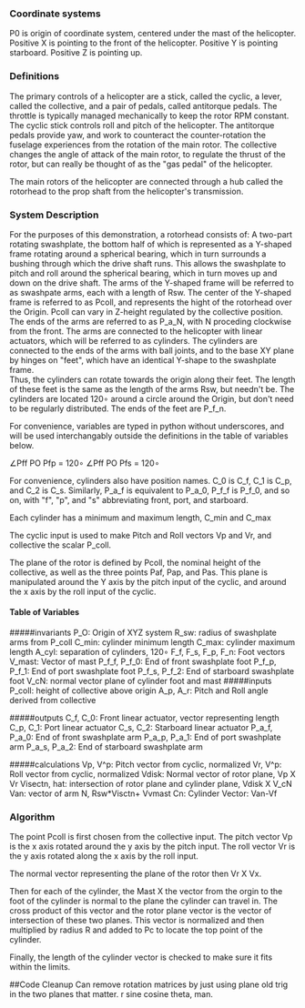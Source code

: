 ### Coordinate systems

P0 is origin of coordinate system, centered under the mast of the helicopter.
Positive X is pointing to the front of the helicopter.
Positive Y is pointing starboard.
Positive Z is pointing up.

### Definitions

The primary controls of a helicopter are a stick, called the cyclic, a lever, called the collective,
and a pair of pedals, called antitorque pedals.  The throttle is typically managed mechanically to 
keep the rotor RPM constant.
The cyclic stick controls roll and pitch of the helicopter.  The antitorque pedals provide yaw,
and work to counteract the counter-rotation the fuselage experiences from the rotation of the
main rotor.  The collective changes the angle of attack of the main rotor, to regulate the thrust
of the rotor, but can really be thought of as the "gas pedal" of the helicopter.

The main rotors of the helicopter are connected through a hub called the rotorhead to the prop shaft
from the helicopter's transmission.

### System Description

For the purposes of this demonstration, a rotorhead consists of:
A two-part rotating swashplate, the bottom half of which is represented as a Y-shaped frame
rotating around a spherical bearing, which in turn surrounds a bushing through which the
drive shaft runs.  This allows the swashplate to pitch and roll around the spherical bearing, 
which in turn moves up and down on the drive shaft.  The arms of the Y-shaped frame will be
referred to as swashpate arms, each with a length of Rsw.  The center of the Y-shaped frame is
referred to as Pcoll, and represents the hight of the rotorhead over the Origin.  Pcoll can vary
in Z-height regulated by the collective position.  The ends of the arms are referred to as P_a_N,
with N proceding clockwise from the front.
The arms are connected to the helicopter with linear actuators, which will be referred to as
cylinders.  The cylinders are connected to the ends of the arms with ball joints, and to the base 
XY plane by hinges on "feet", which have an identical Y-shape to the swashplate frame.  
Thus, the cylinders can rotate towards the origin along their feet.  The length of these feet
is the same as the length of the arms Rsw, but needn't be.  The cylinders are located 120∘ around
a circle around the Origin, but don't need to be regularly distributed.
The ends of the feet are P_f_n.

For convenience, variables are typed in python without underscores, and will be used interchangably
outside the definitions in the table of variables below.

∠Pff PO Pfp = 120∘
∠Pff PO Pfs = 120∘

For convenience, cylinders also have position names.  C_0 is C_f, C_1 is C_p, and C_2 is C_s.  Similarly, P_a_f is equivalent to P_a_0, P_f_f is P_f_0, and so on, with "f", "p", and "s" abbreviating front, port, and starboard.

Each cylinder has a minimum and maximum length, C_min and C_max

The cyclic input is used to make Pitch and Roll vectors Vp and Vr, and collective the scalar
P_coll.

The plane of the rotor is defined by Pcoll, the nominal height of the collective, as well as the
three points Paf, Pap, and Pas.  This plane is manipulated around the Y axis by the pitch input
of the cyclic, and around the x axis by the roll input of the cyclic.

#### Table of Variables

#####invariants
P_O: Origin of XYZ system
R_sw: radius of swashplate arms from P_coll
C_min: cylinder minimum length
C_max: cylinder maximum length
A_cyl: separation of cylinders, 120∘
F_f, F_s, F_p, F_n: Foot vectors
V_mast: Vector of mast
P_f_f, P_f_0: End of front swashplate foot
P_f_p, P_f_1: End of port swashplate foot
P_f_s, P_f_2: End of starboard swashplate foot
V_cN: normal vector plane of cylinder foot and mast
#####inputs
P_coll: height of collective above origin
A_p, A_r: Pitch and Roll angle derived from collective

#####outputs
C_f, C_0: Front linear actuator, vector representing length
C_p, C_1: Port linear actuator
C_s, C_2: Starboard linear actuator
P_a_f, P_a_0: End of front swashplate arm
P_a_p, P_a_1: End of port swashplate arm
P_a_s, P_a_2: End of starboard swashplate arm

#####calculations
Vp, V^p: Pitch vector from cyclic, normalized
Vr, V^p: Roll vector from cyclic, normalized
Vdisk: Normal vector of rotor plane, Vp X Vr
Visectn, hat: intersection of rotor plane and cylinder plane, Vdisk X V_cN
Van: vector of arm N, Rsw*Visctn+ Vvmast
Cn: Cylinder Vector: Van-Vf



### Algorithm
The point Pcoll is first chosen from the collective input.  The pitch vector Vp is the x axis rotated
around the y axis by the pitch input.  The roll vector Vr is the y axis rotated along the x axis by
the roll input.

The normal vector representing the plane of the rotor then Vr X Vx.

Then for each of the cylinder, the Mast X the vector from the orgin to the foot of the cylinder
is normal to the plane the cylinder can travel in.  The cross product of this vector and the rotor
plane vector is the vector of intersection of these two planes.  This vector is normalized and then
multiplied by radius R and added to Pc to locate the top point of the cylinder.

Finally, the length of the cylinder vector is checked to make sure it fits within the limits.

##Code Cleanup
Can remove rotation matrices by just using plane old trig in the two planes that matter. r sine cosine theta, man.


